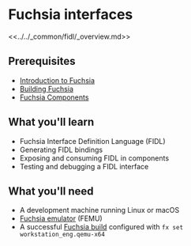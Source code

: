 # Fuchsia interfaces

<<../../_common/fidl/_overview.md>>

## Prerequisites

*   [Introduction to Fuchsia](/docs/get-started/learn/intro/README.md)
*   [Building Fuchsia](/docs/get-started/learn/build/README.md)
*   [Fuchsia Components](/docs/get-started/learn/components/README.md)

## What you'll learn

*   Fuchsia Interface Definition Language (FIDL)
*   Generating FIDL bindings
*   Exposing and consuming FIDL in components
*   Testing and debugging a FIDL interface

## What you'll need

*   A development machine running Linux or macOS
*   [Fuchsia emulator](/docs/get-started/set_up_femu.md) (FEMU)
*   A successful [Fuchsia build](/docs/get-started/get_fuchsia_source.md)
    configured with `fx set workstation_eng.qemu-x64`
